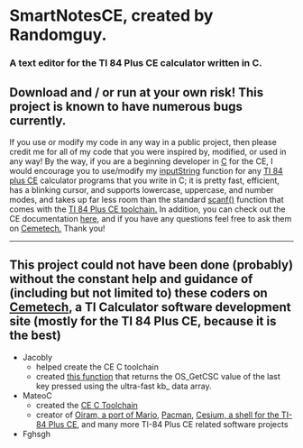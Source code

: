 # **SmartNotesCE, created by Randomguy.**

### A text editor for the TI 84 Plus CE calculator written in C.

## Download and / or run at your own risk! This project is known to have numerous bugs currently. 

If you use or modify my code in any way in a public project, then please credit me for all of my code that you were inspired by, modified, or used in any way! By the way, if you are a beginning developer in [C](https://en.wikipedia.org/wiki/C_(programming_language)) for the CE, I would encourage you to use/modify my [inputString](https://github.com/randomguy70/SmartNotesCE/blob/521253caf59c80d1f80eb029ee82a46bda4e9c1d/smart_notes_ce/src/includesCode/text.c#L3) function for any [TI 84 plus CE](https://education.ti.com/en/products/calculators/graphing-calculators/ti-84-plusce) calculator programs that you write in C; it is pretty fast, efficient, has a blinking cursor, and supports lowercase, uppercase, and number modes, and takes up far less room than the standard [scanf()](https://www.tutorialspoint.com/c_standard_library/c_function_scanf.htm) function that comes with the [TI 84 Plus CE toolchain.](https://github.com/CE-Programming/toolchain/releases/tag/v9.1) In addition, you can check out the CE documentation [here](https://ce-programming.github.io/toolchain/index.html), and if you have any questions feel free to ask them on [Cemetech.](https://cemetech.net)
Thank you!

---

## This project could not have been done (probably) without the constant help and guidance of (including but not limited to) these coders on [Cemetech](https://www.cemetech.net), a TI Calculator software development site (mostly for the TI 84 Plus CE, because it is the best)
- Jacobly
  - helped create the CE C toolchain
  - created [this function](https://github.com/randomguy70/SmartNotesCE/blob/8dbbe24928ba71f39dc3627c0b699b59bafe70bd/smart_notes_ce/src/includesCode/key.c#L6) that returns the OS_GetCSC value of the last key pressed using the ultra-fast kb_ data array.
- MateoC
  - created the [CE C Toolchain](https://github.com/CE-Programming/toolchain/releases/tag/v9.1)
  - creator of [Oiram, a port of Mario](https://www.cemetech.net/downloads/files/1526/x1526), [Pacman](https://www.cemetech.net/downloads/files/1305/x1305), [Cesium, a shell for the TI-84 Plus CE](https://www.cemetech.net/downloads/files/1372/x2292), and many more TI-84 Plus CE related software projects
- Fghsgh